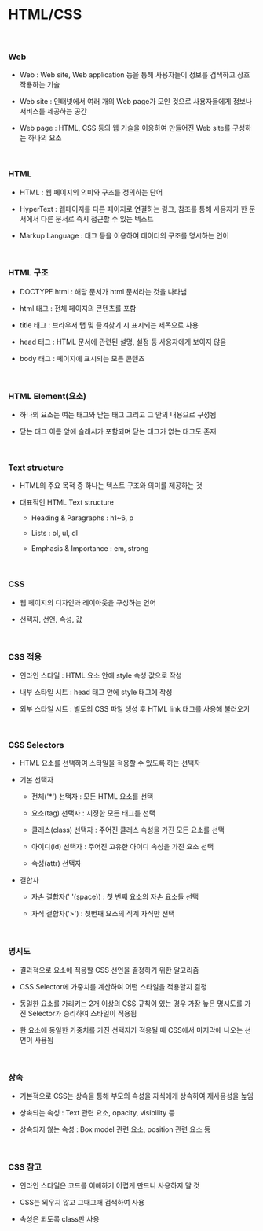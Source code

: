 # HTML/CSS

<br>

### Web

- Web : Web site, Web application 등을 통해 사용자들이 정보를 검색하고 상호 작용하는 기술

- Web site : 인터넷에서 여러 개의  Web page가 모인 것으로 사용자들에게 정보나 서비스를 제공하는 공간

- Web page : HTML, CSS 등의 웹 기술을 이용하여 만들어진 Web site를 구성하는 하나의 요소

<br>

### HTML

- HTML : 웹 페이지의 의미와 구조를 정의하는 단어

- HyperText : 웹페이지를 다른 페이지로 연결하는 링크, 참조를 통해 사용자가 한 문서에서 다른 문서로 즉시 접근할 수 있는 텍스트

- Markup Language : 태그 등을 이용하여 데이터의 구조를 명시하는 언어

<br>

### HTML 구조

- DOCTYPE html : 해당 문서가 html 문서라는 것을 나타냄

- html 태그 : 전체 페이지의 콘텐츠를 포함

- title 태그 : 브라우저 탭 및 즐겨찾기 시 표시되는 제목으로 사용

- head 태그 : HTML 문서에 관련된 설명, 설정 등 사용자에게 보이지 않음

- body 태그 : 페이지에 표시되는 모든 콘텐츠

<br>

### HTML Element(요소)

- 하나의 요소는 여는 태그와 닫는 태그 그리고 그 안의 내용으로 구성됨

- 닫는 태그 이름 앞에 슬래시가 포함되며 닫는 태그가 없는 태그도 존재

<br>

### Text structure

- HTML의 주요 목적 중 하나는 텍스트 구조와 의미를 제공하는 것

- 대표적인 HTML Text structure

    - Heading & Paragraphs : h1~6, p

    - Lists : ol, ul, dl

    - Emphasis & Importance : em, strong

<br>

### CSS

- 웹 페이지의 디자인과 레이아웃을 구성하는 언어

- 선택자, 선언, 속성, 값

<br>

### CSS 적용

- 인라인 스타일 : HTML 요소 안에 style 속성 값으로 작성

- 내부 스타일 시트 : head 태그 안에 style 태그에 작성

- 외부 스타일 시트 : 별도의 CSS 파일 생성 후 HTML link 태그를 사용해 불러오기

<br>

### CSS Selectors

- HTML 요소를 선택하여 스타일을 적용할 수 있도록 하는 선택자

- 기본 선택자

    - 전체('*') 선택자 : 모든 HTML 요소를 선택

    - 요소(tag) 선택자 : 지정한 모든 태그를 선택

    - 클래스(class) 선택자 : 주어진 클래스 속성을 가진 모든 요소를 선택

    - 아이디(id) 선택자 : 주어진 고유한 아이디 속성을 가진 요소 선택

    - 속성(attr) 선택자

- 결합자

    - 자손 결합자(' '(space)) : 첫 번째 요소의 자손 요소들 선택

    - 자식 결합자('>') : 첫번째 요소의 직계 자식만 선택

<br>

### 명시도

- 결과적으로 요소에 적용할 CSS 선언을 결정하기 위한 알고리즘

- CSS Selector에 가중치를 계산하여 어떤 스타일을 적용할지 결정

- 동일한 요소를 가리키는 2개 이상의 CSS 규칙이 있는 경우 가장 높은 명시도를 가진 Selector가 승리하여 스타일이 적용됨

- 한 요소에 동일한 가중치를 가진 선택자가 적용될 때 CSS에서 마지막에 나오는 선언이 사용됨

<br>

### 상속

- 기본적으로 CSS는 상속을 통해 부모의 속성을 자식에게 상속하여 재사용성을 높임

- 상속되는 속성 : Text 관련 요소, opacity, visibility 등

- 상속되지 않는 속성 : Box model 관련 요소, position 관련 요소 등

<br>

### CSS 참고

- 인라인 스타일은 코드를 이해하기 어렵게 만드니 사용하지 말 것

- CSS는 외우지 않고 그때그때 검색하여 사용

- 속성은 되도록 class만 사용

